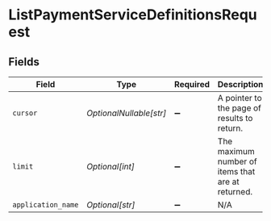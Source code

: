 # ListPaymentServiceDefinitionsRequest


## Fields

| Field                                             | Type                                              | Required                                          | Description                                       | Example                                           |
| ------------------------------------------------- | ------------------------------------------------- | ------------------------------------------------- | ------------------------------------------------- | ------------------------------------------------- |
| `cursor`                                          | *OptionalNullable[str]*                           | :heavy_minus_sign:                                | A pointer to the page of results to return.       | ZXhhbXBsZTE                                       |
| `limit`                                           | *Optional[int]*                                   | :heavy_minus_sign:                                | The maximum number of items that are at returned. | 20                                                |
| `application_name`                                | *Optional[str]*                                   | :heavy_minus_sign:                                | N/A                                               |                                                   |